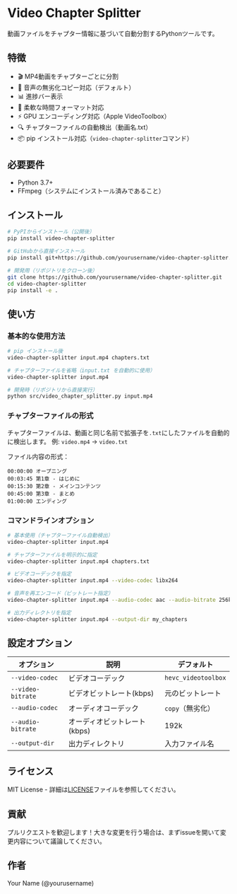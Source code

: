 # Video Chapter Splitter

動画ファイルをチャプター情報に基づいて自動分割するPythonツールです。

## 特徴

- 🎬 MP4動画をチャプターごとに分割
- 🎵 音声の無劣化コピー対応（デフォルト）
- 📊 進捗バー表示
- 🎯 柔軟な時間フォーマット対応
- ⚡ GPU エンコーディング対応（Apple VideoToolbox）
- 🔍 チャプターファイルの自動検出（動画名.txt）
- 📦 pip インストール対応（`video-chapter-splitter`コマンド）

## 必要要件

- Python 3.7+
- FFmpeg（システムにインストール済みであること）

## インストール

```bash
# PyPIからインストール（公開後）
pip install video-chapter-splitter

# GitHubから直接インストール
pip install git+https://github.com/yourusername/video-chapter-splitter.git

# 開発用（リポジトリをクローン後）
git clone https://github.com/yourusername/video-chapter-splitter.git
cd video-chapter-splitter
pip install -e .
```

## 使い方

### 基本的な使用方法

```bash
# pip インストール後
video-chapter-splitter input.mp4 chapters.txt

# チャプターファイルを省略（input.txt を自動的に使用）
video-chapter-splitter input.mp4

# 開発時（リポジトリから直接実行）
python src/video_chapter_splitter.py input.mp4
```

### チャプターファイルの形式

チャプターファイルは、動画と同じ名前で拡張子を`.txt`にしたファイルを自動的に検出します。
例: `video.mp4` → `video.txt`

ファイル内容の形式：
```
00:00:00 オープニング
00:03:45 第1章 - はじめに
00:15:30 第2章 - メインコンテンツ
00:45:00 第3章 - まとめ
01:00:00 エンディング
```

### コマンドラインオプション

```bash
# 基本使用（チャプターファイル自動検出）
video-chapter-splitter input.mp4

# チャプターファイルを明示的に指定
video-chapter-splitter input.mp4 chapters.txt

# ビデオコーデックを指定
video-chapter-splitter input.mp4 --video-codec libx264

# 音声を再エンコード（ビットレート指定）
video-chapter-splitter input.mp4 --audio-codec aac --audio-bitrate 256k

# 出力ディレクトリを指定
video-chapter-splitter input.mp4 --output-dir my_chapters
```

## 設定オプション

| オプション | 説明 | デフォルト |
|-----------|------|------------|
| `--video-codec` | ビデオコーデック | `hevc_videotoolbox` |
| `--video-bitrate` | ビデオビットレート(kbps) | 元のビットレート |
| `--audio-codec` | オーディオコーデック | `copy`（無劣化） |
| `--audio-bitrate` | オーディオビットレート(kbps) | 192k |
| `--output-dir` | 出力ディレクトリ | 入力ファイル名 |

## ライセンス

MIT License - 詳細は[LICENSE](LICENSE)ファイルを参照してください。

## 貢献

プルリクエストを歓迎します！大きな変更を行う場合は、まずissueを開いて変更内容について議論してください。

## 作者

Your Name (@yourusername)
